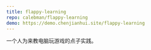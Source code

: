 ```yaml
---
title: flappy-learning
repo: calebman/flappy-learning
demo: https://demo.chenjianhui.site/flappy-learning
---
```


一个人为来教电脑玩游戏的点子实践。
